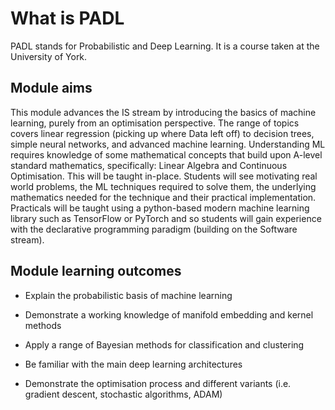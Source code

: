 # What is PADL

PADL stands for Probabilistic and Deep Learning. It is a course taken at the University of York.

## Module aims

This module advances the IS stream by introducing the basics of machine learning, purely from an optimisation perspective. The range of topics covers linear regression (picking up where Data left off) to decision trees, simple neural networks, and advanced machine learning. Understanding ML requires knowledge of some mathematical concepts that build upon A-level standard mathematics, specifically: Linear Algebra and Continuous Optimisation. This will be taught in-place. Students will see motivating real world problems, the ML techniques required to solve them, the underlying mathematics needed for the technique and their practical implementation. Practicals will be taught using a python-based modern machine learning library such as TensorFlow or PyTorch and so students will gain experience with the declarative programming paradigm (building on the Software stream).

## Module learning outcomes
- Explain the probabilistic basis of machine learning

- Demonstrate a working knowledge of manifold embedding and kernel methods

- Apply a range of Bayesian methods for classification and clustering

- Be familiar with the main deep learning architectures

- Demonstrate the optimisation process and different variants (i.e. gradient descent, stochastic algorithms, ADAM)
